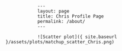 
                ---
                layout: page
                title: Chris Profile Page
                permalink: /about/
                ---

                ![Scatter plot]({ site.baseurl }/assets/plots/matchup_scatter_Chris.png)
                